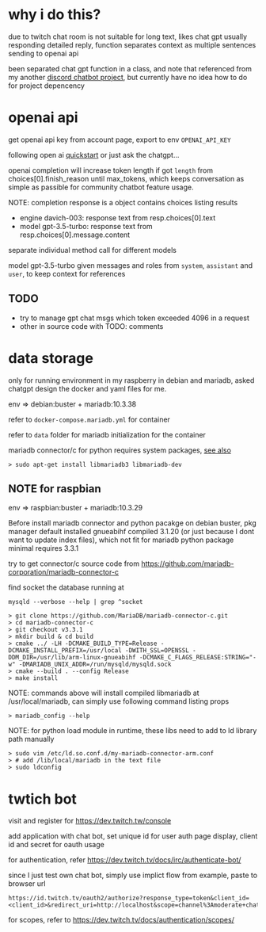 # why i do this? #

due to twitch chat room is not suitable for long text, likes chat gpt usually responding detailed reply, function separates context as multiple sentences sending to openai api

been separated chat gpt function in a class, and note that referenced from my another [discord chatbot project](https://github.com/sharowyeh/discord-bot-gpt), but currently have no idea how to do for project depencency

# openai api #

get openai api key from account page, export to env `OPENAI_API_KEY`

following open ai [quickstart](https://beta.openai.com/docs/quickstart)
or just ask the chatgpt...

openai completion will increase token length if got `length` from choices[0].finish_reason until max_tokens, which keeps conversation as simple as passible for community chatbot feature usage.

NOTE: completion response is a object contains choices listing results
- engine davich-003: response text from resp.choices[0].text
- model gpt-3.5-turbo: response text from resp.choices[0].message.content

separate individual method call for different models

model gpt-3.5-turbo given messages and roles from `system`, `assistant` and `user`, to keep context for references


## TODO ##

- try to manage gpt chat msgs which token exceeded 4096 in a request
- other in source code with TODO: comments

# data storage #

only for running environment in my raspberry in debian and mariadb, asked chatgpt design the docker and yaml files for me.

env => debian:buster + mariadb:10.3.38

refer to `docker-compose.mariadb.yml` for container

refer to `data` folder for mariadb initialization for the container

mariadb connector/c for python requires system packages, [see also](https://mariadb.com/docs/skysql/connect/programming-languages/c/install/#Install_on_Debian,_Ubuntu)

```
> sudo apt-get install libmariadb3 libmariadb-dev
```

## NOTE for raspbian ##

env => raspbian:buster + mariadb:10.3.29

Before install mariadb connector and python pacakge on debian buster,
pkg manager default installed gnueabihf compiled 3.1.20
(or just because I dont want to update index files), 
which not fit for mariadb python package minimal requires 3.3.1

try to get connector/c source code from https://github.com/mariadb-corporation/mariadb-connector-c

find socket the database running at
```
mysqld --verbose --help | grep ^socket
```

```
> git clone https://github.com/MariaDB/mariadb-connector-c.git
> cd mariadb-connector-c
> git checkout v3.3.1
> mkdir build & cd build
> cmake ../ -LH -DCMAKE_BUILD_TYPE=Release -DCMAKE_INSTALL_PREFIX=/usr/local -DWITH_SSL=OPENSSL -DDM_DIR=/usr/lib/arm-linux-gnueabihf -DCMAKE_C_FLAGS_RELEASE:STRING="-w" -DMARIADB_UNIX_ADDR=/run/mysqld/mysqld.sock
> cmake --build . --config Release
> make install
```

NOTE: commands above will install compiled libmariadb at /usr/local/mariadb, can simply use following command listing props
```
> mariadb_config --help
```

NOTE: for python load module in runtime, these libs need to add to ld library path manually
```
> sudo vim /etc/ld.so.conf.d/my-mariadb-connector-arm.conf
> # add /lib/local/mariadb in the text file
> sudo ldconfig
```

# twtich bot #

visit and register for https://dev.twitch.tw/console

add application with chat bot, set unique id for user auth page display, client id and secret for oauth usage

for authentication, refer https://dev.twitch.tv/docs/irc/authenticate-bot/

since I just test own chat bot, simply use implict flow from example, paste to browser url

```
https://id.twitch.tv/oauth2/authorize?response_type=token&client_id=<client_id>&redirect_uri=http://localhost&scope=channel%3Amoderate+chat%3Aedit+chat%3Aread&state=c3ab8aa609ea11e793ae92361f002671
```

for scopes, refer to https://dev.twitch.tv/docs/authentication/scopes/

